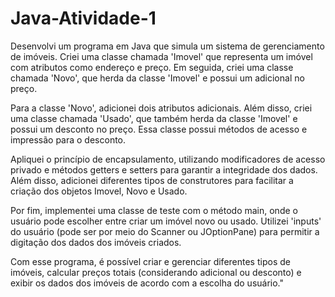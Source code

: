 # Java-Atividade-1
Desenvolvi um programa em Java que simula um sistema de gerenciamento de imóveis. Criei uma classe chamada 'Imovel' que representa um imóvel com atributos como endereço e preço. Em seguida, criei uma classe chamada 'Novo', que herda da classe 'Imovel' e possui um adicional no preço.

Para a classe 'Novo', adicionei dois atributos adicionais. Além disso, criei uma classe chamada 'Usado', que também herda da classe 'Imovel' e possui um desconto no preço. Essa classe possui métodos de acesso e impressão para o desconto.

Apliquei o princípio de encapsulamento, utilizando modificadores de acesso privado e métodos getters e setters para garantir a integridade dos dados. Além disso, adicionei diferentes tipos de construtores para facilitar a criação dos objetos Imovel, Novo e Usado.

Por fim, implementei uma classe de teste com o método main, onde o usuário pode escolher entre criar um imóvel novo ou usado. Utilizei 'inputs' do usuário (pode ser por meio do Scanner ou JOptionPane) para permitir a digitação dos dados dos imóveis criados.

Com esse programa, é possível criar e gerenciar diferentes tipos de imóveis, calcular preços totais (considerando adicional ou desconto) e exibir os dados dos imóveis de acordo com a escolha do usuário."
